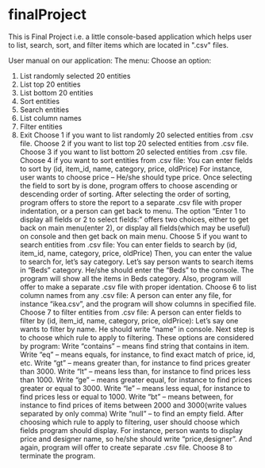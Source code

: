 # finalProject
This is Final Project i.e. a little console-based application which helps user to list, search, sort, and filter items which are located in ".csv" files.

User manual on our application:
The menu: 
Choose an option:
1. List randomly selected 20 entities
2. List top 20 entities
3. List bottom 20 entities
4. Sort entities
5. Search entities
6. List column names
7. Filter entities
8. Exit
Choose 1 if you want to list randomly 20 selected entities from .csv file.
Choose 2 if you want to list top 20 selected entities from .csv file.
Choose 3 if you want to list bottom 20 selected entities from .csv file.
Choose 4 if you want to sort entities from .csv file:
	You can enter fields to sort by (id, item_id, name, category, price, oldPrice)
	For instance, user wants to choose price – He/she should type price.
	Once selecting the field to sort by is done, program offers to choose ascending or descending order of sorting.
	After selecting the order of sorting, program offers to store the report to a separate .csv file with proper indentation, or a person can get back to menu.
The option “Enter 1 to display all fields or 2 to select fields:” offers two choices, either to get back on main menu(enter 2), or display all fields(which may be useful) on console and then get back on main menu.
Choose 5 if you want to search entities from .csv file:
	You can enter fields to search by (id, item_id, name, category, price, oldPrice)
	Then, you can enter the value to search for, let’s say category.
	Let’s say person wants to search items in “Beds” category. He/she should enter the “Beds” to the console. The program will show all the items in Beds category.
	Also, program will offer to make a separate .csv file with proper identation.
Choose 6 to list column names from any .csv file:
	A person can enter any file, for instance “ikea.csv”, and the program will show columns in specified file.
Choose 7 to filter entities from .csv file:
	A person can enter fields to filter by (id, item_id, name, category, price, oldPrice):
	Let’s say one wants to filter by name. He should write “name” in console.
	Next step is to choose which rule to apply to filtering. These options are considered by program:
		Write “contains” – means find string that contains in item.
		Write “eq” – means equals, for instance, to find exact match of price, id, etc.
		Write “gt” – means greater than, for instance to find prices greater than 3000.
		Write “lt” – means less than, for instance to find prices less than 1000.
		Write “ge” – means greater equal, for instance to find prices greater or equal to 3000.
		Write “le” – means less equal, for instance to find prices less or equal to 1000.
Write “bt” – means between, for instance to find prices of items between 2000 and 3000(write values separated by only comma)
Write “null” – to find an empty field.
	After choosing which rule to apply to filtering, user should choose which fields program should display. For instance, person wants to display price and designer name, so he/she should write “price,designer”.
	And again, program will offer to create separate .csv file.
Choose 8 to terminate the program.
